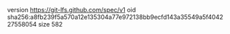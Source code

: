 version https://git-lfs.github.com/spec/v1
oid sha256:a8fb239f5a570a12e135304a77e972138bb9ecfd143a35549a5f404227558054
size 582
